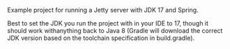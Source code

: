 Example project for running a Jetty server with JDK 17 and Spring.

Best to set the JDK you run the project with in your IDE to 17, though it 
should work withanything back to Java 8 (Gradle will download the correct 
JDK version based on the toolchain specification in build.gradle).
